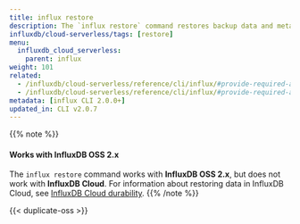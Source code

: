 ```yaml
---
title: influx restore
description: The `influx restore` command restores backup data and metadata from an InfluxDB backup directory.
influxdb/cloud-serverless/tags: [restore]
menu:
  influxdb_cloud_serverless:
    parent: influx
weight: 101
related:
  - /influxdb/cloud-serverless/reference/cli/influx/#provide-required-authentication-credentials, influx CLI—Provide required authentication credentials
  - /influxdb/cloud-serverless/reference/cli/influx/#provide-required-authentication-credentials, influx CLI—Provide required authentication credentials
metadata: [influx CLI 2.0.0+]
updated_in: CLI v2.0.7
---
```


{{% note %}}
#### Works with InfluxDB OSS 2.x

The `influx restore` command works with **InfluxDB OSS 2.x**, but does not work with **InfluxDB Cloud**.
For information about restoring data in InfluxDB Cloud, see
[InfluxDB Cloud durability](/influxdb/cloud-serverless/reference/internals/durability/).
{{% /note %}}

{{< duplicate-oss >}}